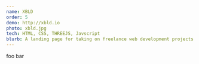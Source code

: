 ```yaml
---
name: XBLD
order: 5
demo: http://xbld.io
photo: xbld.jpg
tech: HTML, CSS, THREEJS, Javscript
blurb: A landing page for taking on freelance web development projects. Currently just a contact page but I'm pleased with the animations and design style.
---
```

foo bar

